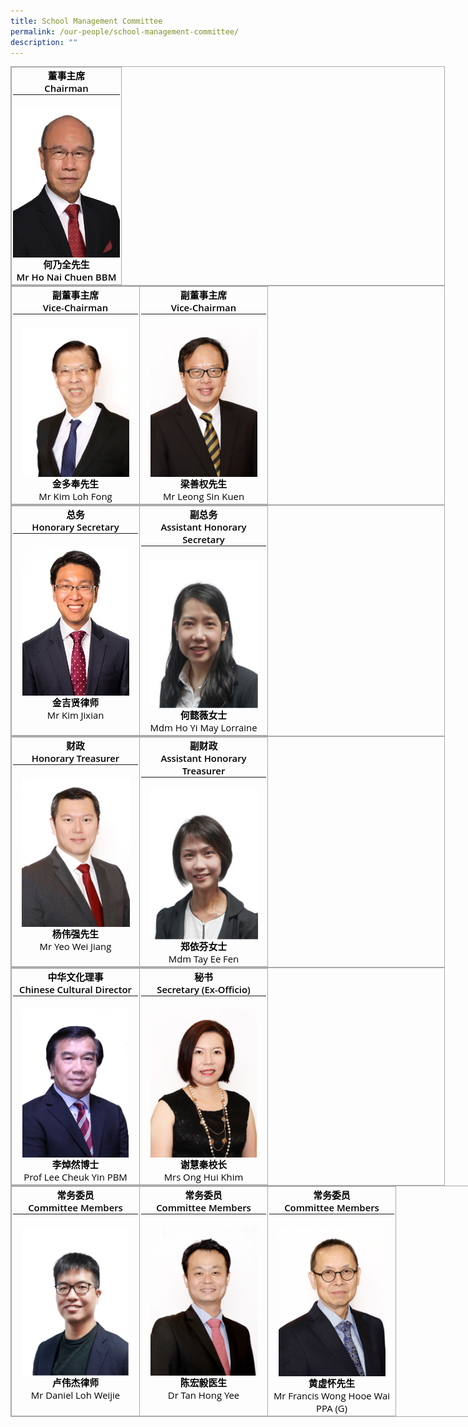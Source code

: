 ```yaml
---
title: School Management Committee
permalink: /our-people/school-management-committee/
description: ""
---
```

<table style="margin: auto; outline: 0px; padding: 0px; border-collapse: collapse; clear: both; border: 1px solid rgb(170, 170, 170); width: 695.271px; color: rgb(0, 0, 0); font-family: &quot;Open Sans&quot;, sans-serif; font-size: 14.875px; font-style: normal; font-variant-ligatures: normal; font-variant-caps: normal; font-weight: 600; letter-spacing: normal; orphans: 2; text-align: left; text-transform: none; white-space: normal; widows: 2; word-spacing: 0px; -webkit-text-stroke-width: 0px; text-decoration-thickness: initial; text-decoration-style: initial; text-decoration-color: initial;" class="iveo_table ives_tab_simple3 ive_eobj_center"><tbody style="margin: 0px; outline: 0px; padding: 0px;"><tr style="margin: 0px; outline: 0px; padding: 0px;"><td style="margin: 0px; outline: 0px; padding: 2px; text-align: center; border: 1px solid rgb(170, 170, 170);" valign="top">董事主席<br style="margin: 0px; outline: 0px; padding: 0px;">Chairman<br style="margin: 0px; outline: 0px; padding: 0px;"><hr style="margin: 0px; outline: 0px; padding: 0px;"><br style="margin: 0px; outline: 0px; padding: 0px;"><img style="margin: auto; outline: 0px; padding: 0px; clear: both; display: block; width: 171px; height: 240px;" class="ive_eobj_center" alt="01_ Mr Ho Nai Chuen.jpg" width="100%" src="/images/SMC/Mr%20Ho%20Nai%20Chuen.jpeg">何乃全先生<br style="margin: 0px; outline: 0px; padding: 0px;">Mr Ho Nai Chuen BBM</td></tr></tbody></table>

  

<table style="margin: auto; outline: 0px; padding: 0px; border-collapse: collapse; clear: both; border: 1px solid rgb(170, 170, 170); width: 695.271px; color: rgb(0, 0, 0); font-family: &quot;Open Sans&quot;, sans-serif; font-size: 14.875px; font-style: normal; font-variant-ligatures: normal; font-variant-caps: normal; font-weight: 600; letter-spacing: normal; orphans: 2; text-align: left; text-transform: none; white-space: normal; widows: 2; word-spacing: 0px; -webkit-text-stroke-width: 0px; text-decoration-thickness: initial; text-decoration-style: initial; text-decoration-color: initial;" class="ive_eobj_center iveo_table ives_tab_simple3"><tbody style="margin: 0px; outline: 0px; padding: 0px;"><tr style="margin: 0px; outline: 0px; padding: 0px;"><td style="margin: 0px; outline: 0px; padding: 2px; text-align: center; border: 1px solid rgb(170, 170, 170);" width="200px" valign="top">副董事主席<br style="margin: 0px; outline: 0px; padding: 0px;">Vice-Chairman<br style="margin: 0px; outline: 0px; padding: 0px;"><hr style="margin: 0px; outline: 0px; padding: 0px;"><br style="margin: 0px; outline: 0px; padding: 0px;"><img style="margin: auto; outline: 0px; padding: 0px; clear: both; display: block; width: 171px; height: 240px;" class="ive_eobj_center" alt="02_Mr Kim Loh Fong.jpg" width="100%" src="/images/SMC/02_Mr%20Kim%20Loh%20Fong.jpg">金多奉先生<br style="margin: 0px; outline: 0px; padding: 0px;"><span style="margin: 0px; outline: 0px; padding: 0px; font-weight: normal;">Mr Kim Loh Fong</span></td><td style="margin: 0px; outline: 0px; padding: 2px; text-align: center; border: 1px solid rgb(170, 170, 170);" width="200px" valign="top">副董事主席<br style="margin: 0px; outline: 0px; padding: 0px;">Vice-Chairman<br style="margin: 0px; outline: 0px; padding: 0px;"><hr style="margin: 0px; outline: 0px; padding: 0px;"><br style="margin: 0px; outline: 0px; padding: 0px;"><img style="margin: auto; outline: 0px; padding: 0px; clear: both; display: block; width: 171px; height: 240px;" class="ive_eobj_center" alt="03_Mr Chris Leong Sin Kuen.jpg" width="100%" src="/images/SMC/03_Mr%20Chris%20Leong%20Sin%20Kuen.jpg">梁善权先生<br style="margin: 0px; outline: 0px; padding: 0px;"><span style="margin: 0px; outline: 0px; padding: 0px; font-weight: normal;">Mr Leong Sin Kuen</span></td></tr></tbody></table>

  

<table style="margin: auto; outline: 0px; padding: 0px; border-collapse: collapse; clear: both; border: 1px solid rgb(170, 170, 170); width: 695.271px; color: rgb(0, 0, 0); font-family: &quot;Open Sans&quot;, sans-serif; font-size: 14.875px; font-style: normal; font-variant-ligatures: normal; font-variant-caps: normal; font-weight: 600; letter-spacing: normal; orphans: 2; text-align: left; text-transform: none; white-space: normal; widows: 2; word-spacing: 0px; -webkit-text-stroke-width: 0px; text-decoration-thickness: initial; text-decoration-style: initial; text-decoration-color: initial;" class="iveo_table ives_tab_simple3 ive_eobj_center"><tbody style="margin: 0px; outline: 0px; padding: 0px;"><tr style="margin: 0px; outline: 0px; padding: 0px;"><td style="margin: 0px; outline: 0px; padding: 2px; text-align: center; border: 1px solid rgb(170, 170, 170);" width="200px" valign="top">总务<br style="margin: 0px; outline: 0px; padding: 0px;">Honorary Secretary<br style="margin: 0px; outline: 0px; padding: 0px;"><hr style="margin: 0px; outline: 0px; padding: 0px;"><br style="margin: 0px; outline: 0px; padding: 0px;"><img style="margin: auto; outline: 0px; padding: 0px; clear: both; display: block; width: 171px; height: 239px;" class="ive_eobj_center" alt="Mr Kim Jixian.jpg" width="100%" src="/images/SMC/Mr%20Kim%20Jixian.jpg">金吉贤律师<br style="margin: 0px; outline: 0px; padding: 0px;"><span style="margin: 0px; outline: 0px; padding: 0px; font-weight: normal;">Mr Kim Jixian</span></td><td style="margin: 0px; outline: 0px; padding: 2px; text-align: center; border: 1px solid rgb(170, 170, 170);" width="200px" valign="top">副总务<br style="margin: 0px; outline: 0px; padding: 0px;">Assistant Honorary Secretary<br style="margin: 0px; outline: 0px; padding: 0px;"><hr style="margin: 0px; outline: 0px; padding: 0px;"><br style="margin: 0px; outline: 0px; padding: 0px;"><img style="margin: auto; outline: 0px; padding: 0px; clear: both; display: block; width: 173px; height: 239px;" class="ive_eobj_center" alt="Mdm Ho Yi May Lorraine.jpg" width="100%" src="/images/SMC/Mdm%20Ho%20Yi%20May%20Lorraine.jpeg">何懿薇女士<br style="margin: 0px; outline: 0px; padding: 0px;"><span style="margin: 0px; outline: 0px; padding: 0px; font-weight: normal;">Mdm Ho Yi May Lorraine</span></td></tr></tbody></table>

  

<table style="margin: auto; outline: 0px; padding: 0px; border-collapse: collapse; clear: both; border: 1px solid rgb(170, 170, 170); width: 695.271px; color: rgb(0, 0, 0); font-family: &quot;Open Sans&quot;, sans-serif; font-size: 14.875px; font-style: normal; font-variant-ligatures: normal; font-variant-caps: normal; font-weight: 600; letter-spacing: normal; orphans: 2; text-align: left; text-transform: none; white-space: normal; widows: 2; word-spacing: 0px; -webkit-text-stroke-width: 0px; text-decoration-thickness: initial; text-decoration-style: initial; text-decoration-color: initial;" class="iveo_table ives_tab_simple3 ive_eobj_center"><tbody style="margin: 0px; outline: 0px; padding: 0px;"><tr style="margin: 0px; outline: 0px; padding: 0px;"><td style="margin: 0px; outline: 0px; padding: 2px; text-align: center; border: 1px solid rgb(170, 170, 170);" width="200px" valign="top">财政<br style="margin: 0px; outline: 0px; padding: 0px;">Honorary Treasurer<br style="margin: 0px; outline: 0px; padding: 0px;"><hr style="margin: 0px; outline: 0px; padding: 0px;"><br style="margin: 0px; outline: 0px; padding: 0px;"><img style="margin: auto; outline: 0px; padding: 0px; clear: both; display: block; width: 173px; height: 239px;" class="ive_eobj_center" alt="07_Mr Yeo Weijiang.jpg" width="100%" src="/images/SMC/07_Mr%20Yeo%20Weijiang.jpg">杨伟强先生<br style="margin: 0px; outline: 0px; padding: 0px;"><span style="margin: 0px; outline: 0px; padding: 0px; font-weight: normal;">Mr Yeo Wei Jiang</span></td><td style="margin: 0px; outline: 0px; padding: 2px; text-align: center; border: 1px solid rgb(170, 170, 170);" width="200px" valign="top">副财政<br style="margin: 0px; outline: 0px; padding: 0px;">Assistant Honorary Treasurer<br style="margin: 0px; outline: 0px; padding: 0px;"><hr style="margin: 0px; outline: 0px; padding: 0px;"><br style="margin: 0px; outline: 0px; padding: 0px;"><img style="margin: auto; outline: 0px; padding: 0px; clear: both; display: block; width: 173px; height: 239px;" class="ive_eobj_center" alt="Mdm Tay Ee Fen.jpg" width="100%" src="/images/SMC/Mdm%20Tay%20Ee%20Fen.jpeg">郑依芬女士<br style="margin: 0px; outline: 0px; padding: 0px;"><span style="margin: 0px; outline: 0px; padding: 0px; font-weight: normal;">Mdm Tay Ee Fen</span></td></tr></tbody></table>

  

<table style="margin: auto; outline: 0px; padding: 0px; border-collapse: collapse; clear: both; border: 1px solid rgb(170, 170, 170); width: 695.271px; color: rgb(0, 0, 0); font-family: &quot;Open Sans&quot;, sans-serif; font-size: 14.875px; font-style: normal; font-variant-ligatures: normal; font-variant-caps: normal; font-weight: 600; letter-spacing: normal; orphans: 2; text-align: left; text-transform: none; white-space: normal; widows: 2; word-spacing: 0px; -webkit-text-stroke-width: 0px; text-decoration-thickness: initial; text-decoration-style: initial; text-decoration-color: initial;" class="ive_eobj_center iveo_table ives_tab_simple3"><tbody style="margin: 0px; outline: 0px; padding: 0px;"><tr style="margin: 0px; outline: 0px; padding: 0px;"><td style="margin: 0px; outline: 0px; padding: 2px; text-align: center; border: 1px solid rgb(170, 170, 170);" width="200px" valign="top">中华文化理事<br style="margin: 0px; outline: 0px; padding: 0px;">Chinese Cultural Director<br style="margin: 0px; outline: 0px; padding: 0px;"><hr style="margin: 0px; outline: 0px; padding: 0px;"><br style="margin: 0px; outline: 0px; padding: 0px;"><img style="margin: auto; outline: 0px; padding: 0px; clear: both; display: block; width: 170px; height: 238px;" class="ive_eobj_center" alt="08_Prof Lee Cheul Yin.jpg" width="100%" src="/images/SMC/08_Prof%20Lee%20Cheul%20Yin.jpg">李焯然博士<br style="margin: 0px; outline: 0px; padding: 0px;"><span style="margin: 0px; outline: 0px; padding: 0px; font-weight: normal;">Prof Lee Cheuk Yin PBM</span></td><td style="margin: 0px; outline: 0px; padding: 2px; text-align: center; border: 1px solid rgb(170, 170, 170);" width="200px" valign="top">秘书<br style="margin: 0px; outline: 0px; padding: 0px;">Secretary (Ex-Officio)<br style="margin: 0px; outline: 0px; padding: 0px;"><hr style="margin: 0px; outline: 0px; padding: 0px;"><br style="margin: 0px; outline: 0px; padding: 0px;"><img style="margin: auto; outline: 0px; padding: 0px; clear: both; display: block; width: 170px; height: 238px;" class="ive_eobj_center" alt="29A_ Mrs Ong Hui Khim.jpg" width="100%" src="/images/SMC/29A_%20Mrs%20Ong%20Hui%20Khim.jpg">谢慧秦校长<br style="margin: 0px; outline: 0px; padding: 0px;"><span style="margin: 0px; outline: 0px; padding: 0px; font-weight: normal;">Mrs Ong Hui Khim</span></td></tr></tbody></table>

  

<table style="margin: auto; outline: 0px; padding: 0px; border-collapse: collapse; clear: both; border: 1px solid rgb(170, 170, 170); width: 870.726px; color: rgb(0, 0, 0); font-family: &quot;Open Sans&quot;, sans-serif; font-size: 14.875px; font-style: normal; font-variant-ligatures: normal; font-variant-caps: normal; font-weight: 600; letter-spacing: normal; orphans: 2; text-align: left; text-transform: none; white-space: normal; widows: 2; word-spacing: 0px; -webkit-text-stroke-width: 0px; text-decoration-thickness: initial; text-decoration-style: initial; text-decoration-color: initial;" class="ive_eobj_center iveo_table ives_tab_simple3"><tbody style="margin: 0px; outline: 0px; padding: 0px;"><tr style="margin: 0px; outline: 0px; padding: 0px;"><td style="margin: 0px; outline: 0px; padding: 2px; text-align: center; border: 1px solid rgb(170, 170, 170);" width="200px" valign="top">常务委员<br style="margin: 0px; outline: 0px; padding: 0px;">Committee Members<br style="margin: 0px; outline: 0px; padding: 0px;"><hr style="margin: 0px; outline: 0px; padding: 0px;"><br style="margin: 0px; outline: 0px; padding: 0px;"><img style="margin: auto; outline: 0px; padding: 0px; clear: both; display: block; width: 170px; height: 238px;" class="ive_eobj_center" alt="09_Mr Daniel Loh Wei Jie.jpg" width="100%" src="/images/SMC/Mr%20Daniel%20Loh%20Wei%20Jie.jpeg">卢伟杰律师<br style="margin: 0px; outline: 0px; padding: 0px;"><span style="margin: 0px; outline: 0px; padding: 0px; font-weight: normal;">Mr Daniel Loh Weijie</span></td><td style="margin: 0px; outline: 0px; padding: 2px; text-align: center; border: 1px solid rgb(170, 170, 170);" width="200px" valign="top">常务委员<br style="margin: 0px; outline: 0px; padding: 0px;">Committee Members<br style="margin: 0px; outline: 0px; padding: 0px;"><hr style="margin: 0px; outline: 0px; padding: 0px;"><br style="margin: 0px; outline: 0px; padding: 0px;"><img style="margin: auto; outline: 0px; padding: 0px; clear: both; display: block; width: 171px; height: 238px;" class="ive_eobj_center" alt="10_ Dr Tan Hong Yee.jpg" width="100%" src="/images/SMC/10_%20Dr%20Tan%20Hong%20Yee.jpg">陈宏毅医生<br style="margin: 0px; outline: 0px; padding: 0px;"><span style="margin: 0px; outline: 0px; padding: 0px; font-weight: normal;">Dr Tan Hong Yee</span></td><td style="margin: 0px; outline: 0px; padding: 2px; text-align: center; border: 1px solid rgb(170, 170, 170);" width="200px" valign="top">常务委员<br style="margin: 0px; outline: 0px; padding: 0px;">Committee Members<br style="margin: 0px; outline: 0px; padding: 0px;"><hr style="margin: 0px; outline: 0px; padding: 0px;"><br style="margin: 0px; outline: 0px; padding: 0px;"><img style="margin: auto; outline: 0px; padding: 0px; clear: both; display: block; width: 171px; height: 239px;" class="ive_eobj_center" alt="04_Mr Francis Wong Hooe Wai.jpg" width="100%" src="/images/SMC/04_Mr%20Francis%20Wong%20Hooe%20Wai.jpg">黄虚怀先生<br style="margin: 0px; outline: 0px; padding: 0px;"><span style="margin: 0px; outline: 0px; padding: 0px; font-weight: normal;">Mr Francis Wong Hooe Wai PPA (G)</span></td></tr></tbody></table>